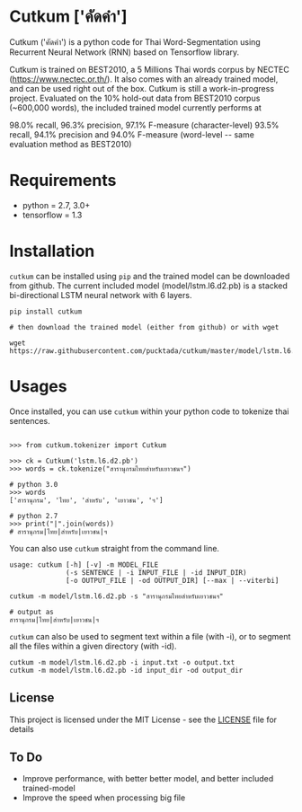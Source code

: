 # Cutkum ['คัดคำ']
Cutkum ('คัดคำ') is a python code for Thai Word-Segmentation using Recurrent Neural Network (RNN) based on Tensorflow library. 

Cutkum is trained on BEST2010, a 5 Millions Thai words corpus by NECTEC (https://www.nectec.or.th/). It also comes with an already trained model, and can be used right out of the box. Cutkum is still a work-in-progress project. Evaluated on the 10% hold-out data from BEST2010 corpus (~600,000 words), the included trained model currently performs at 

98.0% recall, 96.3% precision, 97.1% F-measure (character-level)
93.5% recall, 94.1% precision and 94.0% F-measure (word-level -- same evaluation method as BEST2010)

# Requirements
* python = 2.7, 3.0+
* tensorflow = 1.3

# Installation

`cutkum` can be installed using `pip` and the trained model can be downloaded from github. The current included model (model/lstm.l6.d2.pb) is a stacked bi-directional LSTM neural network with 6 layers. 

```
pip install cutkum

# then download the trained model (either from github) or with wget

wget https://raw.githubusercontent.com/pucktada/cutkum/master/model/lstm.l6.d2.pb
```

# Usages

Once installed, you can use `cutkum` within your python code to tokenize thai sentences. 

```

>>> from cutkum.tokenizer import Cutkum

>>> ck = Cutkum('lstm.l6.d2.pb')
>>> words = ck.tokenize("สารานุกรมไทยสำหรับเยาวชนฯ")

# python 3.0
>>> words
['สารานุกรม', 'ไทย', 'สำหรับ', 'เยาวชน', 'ฯ']

# python 2.7
>>> print("|".join(words)) 
# สารานุกรม|ไทย|สำหรับ|เยาวชน|ฯ

```

You can also use `cutkum` straight from the command line.

```
usage: cutkum [-h] [-v] -m MODEL_FILE
              (-s SENTENCE | -i INPUT_FILE | -id INPUT_DIR)
              [-o OUTPUT_FILE | -od OUTPUT_DIR] [--max | --viterbi]
```

```
cutkum -m model/lstm.l6.d2.pb -s "สารานุกรมไทยสำหรับเยาวชนฯ"

# output as
สารานุกรม|ไทย|สำหรับ|เยาวชน|ฯ
```


`cutkum` can also be used to segment text within a file (with -i), or to segment all the files within a given directory (with -id).

```
cutkum -m model/lstm.l6.d2.pb -i input.txt -o output.txt
cutkum -m model/lstm.l6.d2.pb -id input_dir -od output_dir
```

## License

This project is licensed under the MIT License - see the [LICENSE](LICENSE) file for details

## To Do

* Improve performance, with better better model, and better included trained-model
* Improve the speed when processing big file

